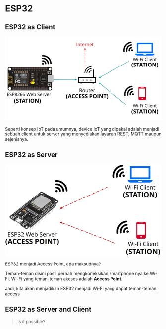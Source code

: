 # ESP32

## ESP32 as Client

![Alt text](image/as-client.png "Accees Point")

Seperti konsep IoT pada umumnya, device IoT yang dipakai adalah menjadi sebuah client untuk server yang menyediakan layanan REST, MQTT maupun sejenisnya.

## ESP32 as Server

![Alt text](image/access-point.png "Accees Point")

ESP32 menjadi Access Point, apa maksudnya?

Teman-teman disini pasti pernah mengkoneksikan smartphone nya ke Wi-Fi. Wi-Fi yang teman-teman akeses adalah **Access Point**.

Jadi, kita akan menjadikan ESP32 menjadi Wi-Fi yang dapat teman-teman access

## ESP32 as Server and Client

> Is it possible?
